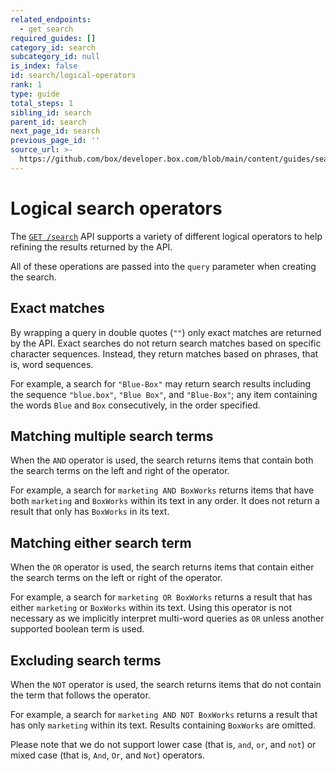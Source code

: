 ```yaml
---
related_endpoints:
  - get_search
required_guides: []
category_id: search
subcategory_id: null
is_index: false
id: search/logical-operators
rank: 1
type: guide
total_steps: 1
sibling_id: search
parent_id: search
next_page_id: search
previous_page_id: ''
source_url: >-
  https://github.com/box/developer.box.com/blob/main/content/guides/search/1-logical-operators.md
---
```

# Logical search operators

The [`GET /search`](e://get_search) API supports a variety of
different logical operators to help refining the results returned
by the API.

All of these operations are passed into the `query` parameter when
creating the search.

## Exact matches

By wrapping a query in double quotes (`""`) only exact matches are
returned by the API. Exact searches do not return search matches
based on specific character sequences. Instead, they return
matches based on phrases, that is, word sequences.

For example, a search for `"Blue-Box"` may return search results
including the sequence `"blue.box"`, `"Blue Box"`, and `"Blue-Box"`;
any item containing the words `Blue` and `Box` consecutively, in
the order specified.

## Matching multiple search terms

When the `AND` operator is used, the search returns items that
contain both the search terms on the left and right of the operator.

For example, a search for `marketing AND BoxWorks` returns items
that have both `marketing` and `BoxWorks` within its text in any order.
It does not return a result that only has `BoxWorks` in its text.

## Matching either search term

When the `OR` operator is used, the search returns items that
contain either the search terms on the left or right of the operator.

For example, a search for `marketing OR BoxWorks` returns a result that
has either `marketing` or `BoxWorks` within its text. Using this
operator is not necessary as we implicitly interpret multi-word
queries as `OR` unless another supported boolean term is used.

## Excluding search terms

When the `NOT` operator is used, the search returns items that
do not contain the term that follows the operator.

For example, a search for `marketing AND NOT BoxWorks` returns a result
that has only `marketing` within its text. Results containing
`BoxWorks` are omitted.

<Message warning>

Please note that we do not support lower case (that is,
`and`, `or`, and `not`) or mixed case (that is, `And`, `Or`, and `Not`)
operators.

</Message>